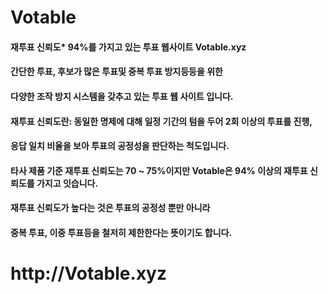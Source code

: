 # Votable

<h4>재투표 신뢰도* 94%를 가지고 있는 투표  웹사이트 Votable.xyz</h4>
<h4>간단한 투표, 후보가 많은 투표및 중복 투표 방지등등을 위한</h4>
<h4>다양한 조작 방지 시스템을 갖추고 있는 투표 웹 사이트 입니다.</h4>
<h4>재투표 신뢰도란: 동일한 명제에 대해 일정 기간의 텀을 두어 2회 이상의 투표를 진행,</h4>
<h4>응답 일치 비율을 보아 투표의 공정성을 판단하는 척도입니다. </h4>
<h4>타사 제품 기준 재투표 신뢰도는 70 ~ 75%이지만 Votable은 94% 이상의 재투표 신뢰도를 가지고 잇습니다.</h4>
<h4>재투표 신뢰도가 높다는 것은 투표의 공정성 뿐만 아니라</h4>
<h4> 중복 투표, 이중 투표등을 철저히 제한한다는 뜻이기도 합니다.</h4>

<h1>http://Votable.xyz</h1>

